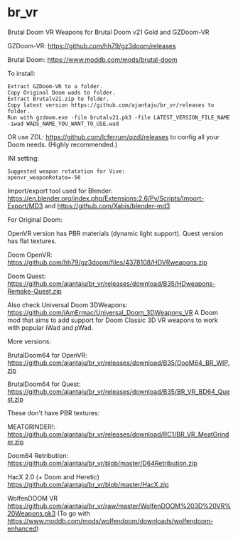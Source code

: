 # br_vr
Brutal Doom VR Weapons for Brutal Doom v21 Gold and GZDoom-VR

GZDoom-VR:
https://github.com/hh79/gz3doom/releases

Brutal Doom:
https://www.moddb.com/mods/brutal-doom

To install:

	Extract GZDoom-VR to a folder.
	Copy Original Doom wads to folder.
	Extract Brutalv21.zip to folder.
	Copy latest version https://github.com/ajantaju/br_vr/releases to folder.
	Run with gzdoom.exe -file brutalv21.pk3 -file LATEST_VERSION_FILE_NAME -iwad WADS_NAME_YOU_WANT_TO_USE.wad
	
OR use ZDL: https://github.com/lcferrum/qzdl/releases to config all your Doom needs. (Highly recommended.)

INI setting:

	Suggested weapon rotatation for Vive:
	openvr_weaponRotate=-56

Import/export tool used for Blender:
https://en.blender.org/index.php/Extensions:2.6/Py/Scripts/Import-Export/MD3
	and
https://github.com/Xabis/blender-md3


For Original Doom:

OpenVR version has PBR materials (dynamic light support). Quest version has flat textures.

Doom OpenVR: https://github.com/hh79/gz3doom/files/4378108/HDVRweapons.zip

Doom Quest: https://github.com/ajantaju/br_vr/releases/download/B35/HDweapons-Remake-Quest.zip

Also check Universal Doom 3DWeapons: https://github.com/iAmErmac/Universal_Doom_3DWeapons_VR
A Doom mod that aims to add support for Doom Classic 3D VR weapons to work with popular iWad and pWad.

More versions:

BrutalDoom64 for OpenVR: https://github.com/ajantaju/br_vr/releases/download/B35/DooM64_BR_WIP.zip

BrutalDoom64 for Quest: https://github.com/ajantaju/br_vr/releases/download/B35/BR_VR_BD64_Quest.zip

These don't have PBR textures:

MEATGRINDER!: https://github.com/ajantaju/br_vr/releases/download/RC1/BR_VR_MeatGrinder.zip

Doom64 Retribution: https://github.com/ajantaju/br_vr/blob/master/D64Retribution.zip

HacX 2.0 (+ Doom and Heretic) https://github.com/ajantaju/br_vr/blob/master/HacX.zip

WolfenDOOM VR https://github.com/ajantaju/br_vr/raw/master/WolfenDOOM%203D%20VR%20Weapons.pk3 (To go with https://www.moddb.com/mods/wolfendoom/downloads/wolfendoom-enhanced)
